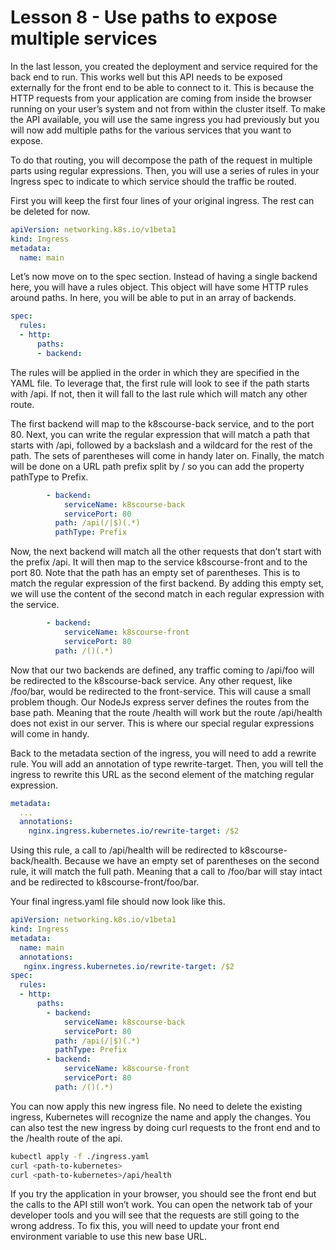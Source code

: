 # Lesson 8 - Use paths to expose multiple services

In the last lesson, you created the deployment and service required for the back end to run. This works well but this API needs to be exposed externally for the front end to be able to connect to it. This is because the HTTP requests from your application are coming from inside the browser running on your user’s system and not from within the cluster itself. To make the API available, you will use the same ingress you had previously but you will now add multiple paths for the various services that you want to expose.

To do that routing, you will decompose the path of the request in multiple parts using regular expressions. Then, you will use a series of rules in your Ingress spec to indicate to which service should the traffic be routed.

First you will keep the first four lines of your original ingress. The rest can be deleted for now.

```yaml
apiVersion: networking.k8s.io/v1beta1
kind: Ingress
metadata:
  name: main
```

Let’s now move on to the spec section. Instead of having a single backend here, you will have a rules object. This object will have some HTTP rules around paths. In here, you will be able to put in an array of backends.

```yaml
spec:
  rules:
  - http:
      paths:
      - backend:
```

The rules will be applied in the order in which they are specified in the YAML file. To leverage that, the first rule will look to see if the path starts with /api. If not, then it will fall to the last rule which will match any other route.

The first backend will map to the k8scourse-back service, and to the port 80. Next, you can write the regular expression that will match a path that starts with /api, followed by a backslash and a wildcard for the rest of the path. The sets of parentheses will come in handy later on. Finally, the match will be done on a URL path prefix split by / so you can add the property pathType to Prefix.

```yaml
        - backend:
            serviceName: k8scourse-back
            servicePort: 80
          path: /api(/|$)(.*)
          pathType: Prefix
```

Now, the next backend will match all the other requests that don’t start with the prefix /api. It will then map to the service k8scourse-front and to the port 80. Note that the path has an empty set of parentheses. This is to match the regular expression of the first backend. By adding this empty set, we will use the content of the second match in each regular expression with the service.

```yaml
        - backend:
            serviceName: k8scourse-front
            servicePort: 80
          path: /()(.*)
```

Now that our two backends are defined, any traffic coming to /api/foo will be redirected to the k8scourse-back service. Any other request, like /foo/bar, would be redirected to the front-service. This will cause a small problem though. Our NodeJs express server defines the routes from the base path. Meaning that the route /health will work but the route /api/health does not exist in our server. This is where our special regular expressions will come in handy.

Back to the metadata section of the ingress, you will need to add a rewrite rule. You will add an annotation of type rewrite-target. Then, you will tell the ingress to rewrite this URL as the second element of the matching regular expression.

```yaml
metadata:
  ...
  annotations:
    nginx.ingress.kubernetes.io/rewrite-target: /$2
```

Using this rule, a call to /api/health will be redirected to k8scourse-back/health. Because we have an empty set of parentheses on the second rule, it will match the full path. Meaning that a call to /foo/bar will stay intact and be redirected to k8scourse-front/foo/bar.

Your final ingress.yaml file should now look like this.

```yaml
apiVersion: networking.k8s.io/v1beta1
kind: Ingress
metadata:
  name: main
  annotations:
   nginx.ingress.kubernetes.io/rewrite-target: /$2
spec:
  rules:
  - http:
      paths:
        - backend:
            serviceName: k8scourse-back
            servicePort: 80
          path: /api(/|$)(.*)
          pathType: Prefix
        - backend:
            serviceName: k8scourse-front
            servicePort: 80
          path: /()(.*)
```

You can now apply this new ingress file. No need to delete the existing ingress, Kubernetes will recognize the name and apply the changes. You can also test the new ingress by doing curl requests to the front end and to the /health route of the api.

```bash
kubectl apply -f ./ingress.yaml
curl <path-to-kubernetes>
curl <path-to-kubernetes>/api/health
```

If you try the application in your browser, you should see the front end but the calls to the API still won’t work. You can open the network tab of your developer tools and you will see that the requests are still going to the wrong address. To fix this, you will need to update your front end environment variable to use this new base URL.
